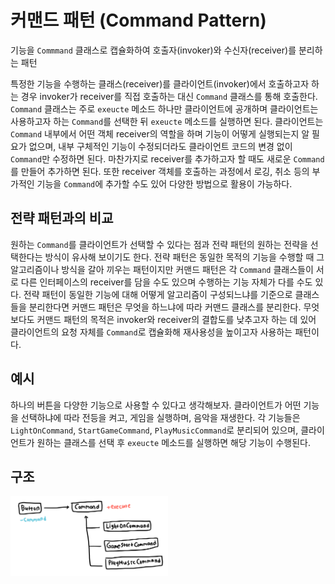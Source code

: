 # 커맨드 패턴 (Command Pattern)
기능을 `Commmand` 클래스로 캡슐화하여 호출자(invoker)와 수신자(receiver)를 분리하는 패턴   

특정한 기능을 수행하는 클래스(receiver)를 클라이언트(invoker)에서 호출하고자 하는 경우 invoker가 receiver를 직접 호출하는 대신 `Command` 클래스를 통해 호출한다. `Command` 클래스는 주로 `exeucte` 메소드 하나만 클라이언트에 공개하며 클라이언트는 사용하고자 하는 `Command`를 선택한 뒤 `exeucte` 메소드를 실행하면 된다. 클라이언트는 `Command` 내부에서 어떤 객체 receiver의 역할을 하며 기능이 어떻게 실행되는지 알 필요가 없으며, 내부 구체적인 기능이 수정되더라도 클라이언트 코드의 변경 없이 `Command`만 수정하면 된다. 마찬가지로 receiver를 추가하고자 할 때도 새로운 `Command`를 만들어 추가하면 된다. 또한 receiver 객체를 호출하는 과정에서 로깅, 취소 등의 부가적인 기능을 `Command`에 추가할 수도 있어 다양한 방법으로 활용이 가능하다.

## 전략 패턴과의 비교
원하는 `Command`를 클라이언트가 선택할 수 있다는 점과 전략 패턴의 원하는 전략을 선택한다는 방식이 유사해 보이기도 한다. 전략 패턴은 동일한 목적의 기능을 수행할 때 그 알고리즘이나 방식을 갈아 끼우는 패턴이지만 커맨드 패턴은 각 `Command` 클래스들이 서로 다른 인터페이스의 receiver를 담을 수도 있으며 수행하는 기능 자체가 다를 수도 있다. 전략 패턴이 동일한 기능에 대해 어떻게 알고리즘이 구성되느냐를 기준으로 클래스들을 분리한다면 커맨드 패턴은 무엇을 하느냐에 따라 커맨드 클래스를 분리한다. 무엇보다도 커맨드 패턴의 목적은 invoker와 receiver의 결합도를 낮추고자 하는 데 있어 클라이언트의 요청 자체를 `Command`로 캡슐화해 재사용성을 높이고자 사용하는 패턴이다.

## 예시
하나의 버튼을 다양한 기능으로 사용할 수 있다고 생각해보자. 클라이언트가 어떤 기능을 선택하냐에 따라 전등을 켜고, 게임을 실행하며, 음악을 재생한다. 각 기능들은 `LightOnCommand`, `StartGameCommand`, `PlayMusicCommand`로 분리되어 있으며, 클라이언트가 원하는 클래스를 선택 후 `exeucte` 메소드를 실행하면 해당 기능이 수행된다.


## 구조
<img src="./uml.jpeg" width="50%" />